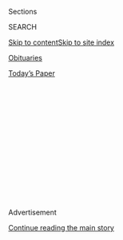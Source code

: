 <div id="app">

<div>

<div>

<div>

<div class="NYTAppHideMasthead css-1q2w90k e1suatyy0">

<div class="section css-ui9rw0 e1suatyy2">

<div class="css-eph4ug er09x8g0">

<div class="css-6n7j50">

</div>

<span class="css-1dv1kvn">Sections</span>

<div class="css-10488qs">

<span class="css-1dv1kvn">SEARCH</span>

</div>

[Skip to content](#site-content)[Skip to site
index](#site-index)

</div>

<div id="masthead-section-label" class="css-1wr3we4 eaxe0e00">

[Obituaries](https://www.nytimes.com/section/obituaries)

</div>

<div class="css-10698na e1huz5gh0">

</div>

</div>

<div id="masthead-bar-one" class="section hasLinks css-15hmgas e1csuq9d3">

<div class="css-uqyvli e1csuq9d0">

</div>

<div class="css-1uqjmks e1csuq9d1">

</div>

<div class="css-9e9ivx">

[](https://myaccount.nytimes.com/auth/login?response_type=cookie&client_id=vi)

</div>

<div class="css-1bvtpon e1csuq9d2">

[Today’s
Paper](https://www.nytimes.com/section/todayspaper)

</div>

</div>

</div>

</div>

<div data-aria-hidden="false">

<div id="site-content" data-role="main">

<div>

<div class="css-1aor85t" style="opacity:0.000000001;z-index:-1;visibility:hidden">

<div class="css-1hqnpie">

<div class="css-epjblv">

<span class="css-17xtcya">[Obituaries](/section/obituaries)</span><span class="css-x15j1o">|</span><span class="css-fwqvlz">Overlooked
No More: Roland Johnson, Who Fought to Shut Down Institutions for the
Disabled</span>

</div>

<div class="css-k008qs">

<div class="css-1iwv8en">

<span class="css-18z7m18"></span>

<div>

</div>

</div>

<span class="css-1n6z4y">https://nyti.ms/2BLiv8g</span>

<div class="css-1705lsu">

<div class="css-4xjgmj">

<div class="css-4skfbu" data-role="toolbar" data-aria-label="Social Media Share buttons, Save button, and Comments Panel with current comment count" data-testid="share-tools">

  - 
  - 
  - 
  - 
    
    <div class="css-6n7j50">
    
    </div>

  - 

</div>

</div>

</div>

</div>

</div>

</div>

<div id="NYT_TOP_BANNER_REGION" class="css-13pd83m">

</div>

<div id="top-wrapper" class="css-1sy8kpn">

<div id="top-slug" class="css-l9onyx">

Advertisement

</div>

[Continue reading the main
story](#after-top)

<div class="ad top-wrapper" style="text-align:center;height:100%;display:block;min-height:250px">

<div id="top" class="place-ad" data-position="top" data-size-key="top">

</div>

</div>

<div id="after-top">

</div>

</div>

<div>

<div id="sponsor-wrapper" class="css-1hyfx7x">

<div id="sponsor-slug" class="css-19vbshk">

Supported by

</div>

[Continue reading the main
story](#after-sponsor)

<div id="sponsor" class="ad sponsor-wrapper" style="text-align:center;height:100%;display:block">

</div>

<div id="after-sponsor">

</div>

</div>

<div class="css-186x18t">

</div>

<div class="css-1vkm6nb ehdk2mb0">

# Overlooked No More: Roland Johnson, Who Fought to Shut Down Institutions for the Disabled

</div>

He survived 13 years of neglect and abuse, including sexual assault, at
the notorious Pennhurst State School and Hospital outside Philadelphia
before emerging as a champion for the disabled.

<div class="css-79elbk" data-testid="photoviewer-wrapper">

<div class="css-z3e15g" data-testid="photoviewer-wrapper-hidden">

</div>

<div class="css-1a48zt4 ehw59r15" data-testid="photoviewer-children">

![<span class="css-16f3y1r e13ogyst0" data-aria-hidden="true">Roland
Johnson in 1963. By speaking up about the horrors he endured at a
state-run hospital for the disabled, he was at the forefront of an
emerging self-advocacy
movement.</span><span class="css-cnj6d5 e1z0qqy90" itemprop="copyrightHolder"><span class="css-1ly73wi e1tej78p0">Credit...</span><span><span>via
the Johnson
family</span></span></span>](https://static01.nyt.com/images/2020/08/03/multimedia/03overlooked-johnson-01/00overlooked-johnson-01-articleLarge.jpg?quality=75&auto=webp&disable=upscale)

</div>

</div>

<div class="css-18e8msd">

<div class="css-vp77d3 epjyd6m0">

<div class="css-1baulvz">

By <span class="css-1baulvz last-byline" itemprop="name">Glenn
Rifkin</span>

</div>

</div>

  - 
    
    <div class="css-ld3wwf e16638kd2">
    
    July 31,
    2020
    
    </div>

  - 
    
    <div class="css-4xjgmj">
    
    <div class="css-d8bdto" data-role="toolbar" data-aria-label="Social Media Share buttons, Save button, and Comments Panel with current comment count" data-testid="share-tools">
    
      - 
      - 
      - 
      - 
        
        <div class="css-6n7j50">
        
        </div>
    
      - 
    
    </div>
    
    </div>

</div>

</div>

<div class="section meteredContent css-1r7ky0e" name="articleBody" itemprop="articleBody">

<div class="css-1fanzo5 StoryBodyCompanionColumn">

<div class="css-53u6y8">

*Overlooked is a series of obituaries about remarkable people whose
deaths, beginning in 1851, went unreported in The Times. This latest
installment is part of a series exploring how the Americans With
Disabilities Act has shaped modern life for disabled people.*[*Share
your
stories*](https://www.nytimes.com/2020/07/10/reader-center/disability-america-questions.html)
*or email us at ada@nytimes.com.*

In 1958, when Roland Johnson was 12, his parents sent him to the
Pennhurst State School and Hospital outside Philadelphia. There he would
spend 13 tormented years living through the nightmare of
institutionalization that was commonplace in mid-20th-century America.

Terrified and confused, Roland, who had an intellectual disability,
quickly discovered the [inhumane realities of
Pennhurst,](https://timesmachine.nytimes.com/timesmachine/1983/11/04/017104.html?pageNumber=38)
including neglect, beatings and sexual assault. And as a Black child, he
encountered the toxic racism roiling life both outside and within the
institution’s walls.

“After that long ride up there, it was just horrible,” Johnson wrote of
his arrival at Pennhurst in a posthumously published autobiography,
“Lost in a Desert World” (2002, with Karl Williams). He described
himself as having been “lost and lonely,” as if “in a desert world.”

</div>

</div>

<div class="css-1fanzo5 StoryBodyCompanionColumn">

<div class="css-53u6y8">

“I thought I would be there forever,” he added.

But Johnson did get out, and would see his family again. More
remarkably, he would survive a prolonged and difficult transition to the
outside world and emerge as a pioneering champion for the disabled.
Through speeches across the country and in courtroom testimony, he
played a significant part in the shutting down of Pennhurst in 1987. He
also assisted in the release of countless people from other state
institutions. By demonstrating that the developmentally disabled could
speak up for themselves, he was at the forefront of an emerging
self-advocacy movement that would take hold in the Philadelphia area in
the 1970s.

</div>

</div>

<div class="css-79elbk" data-testid="photoviewer-wrapper">

<div class="css-z3e15g" data-testid="photoviewer-wrapper-hidden">

</div>

<div class="css-1a48zt4 ehw59r15" data-testid="photoviewer-children">

![<span class="css-16f3y1r e13ogyst0" data-aria-hidden="true">Roland
with his niece in 1954. His mother tried to raise him at home but could
not cope with his disruptive
behavior.</span><span class="css-cnj6d5 e1z0qqy90" itemprop="copyrightHolder"><span class="css-1ly73wi e1tej78p0">Credit...</span><span>via
the Johnson
family</span></span>](https://static01.nyt.com/images/2020/08/03/multimedia/03overlooked-johnson-02/00overlooked-johnson-02-articleLarge.jpg?quality=75&auto=webp&disable=upscale)

</div>

</div>

<div class="css-1fanzo5 StoryBodyCompanionColumn">

<div class="css-53u6y8">

As president of the Philadelphia chapter of Speaking for Ourselves, a
Pennsylvania organization that later expanded nationally, Johnson became
a spokesman and a mentor for others who had been institutionalized,
including Deborah Robinson, who succeeded Johnson as president.

“He was a strong and powerful speaker,” Robinson said in an interview,
“who believed in people getting out of institutions, living in the
community and having their own voice.”

Johnson [began every speech with his
mantra](https://www.youtube.com/watch?v=zFI7u6V_GvA): “Who’s in
control?” He urged his audiences not to feel trapped by others
dictating every facet of their existence. “The only way to break that
barrier is to tell people that you are in control over your own life and
in your own ways,” he declared.

</div>

</div>

<div class="css-1fanzo5 StoryBodyCompanionColumn">

<div class="css-53u6y8">

When Johnson died on Aug. 29, 1994, at 48 after being trapped in a house
fire, he left an indelible legacy: his work on behalf of one of the most
disenfranchised segments of society. He became president of the board of
Speaking for Ourselves and a board member of [Self Advocates Becoming
Empowered](https://www.sabeusa.org/), a national organization. When
President George H.W. Bush [signed the landmark Americans with
Disabilities
Act](https://www.nytimes.com/interactive/2020/us/disability-ADA-30-anniversary.html)
on July 26, 1990, on the South Lawn of the White House, Johnson was
there, part of a delegation that had arrived to witness that historic
moment.

</div>

</div>

<div class="css-79elbk" data-testid="photoviewer-wrapper">

<div class="css-z3e15g" data-testid="photoviewer-wrapper-hidden">

</div>

<div class="css-1a48zt4 ehw59r15" data-testid="photoviewer-children">

<div class="css-1xdhyk6 erfvjey0">

<span class="css-1ly73wi e1tej78p0">Image</span>

<div class="css-zjzyr8">

<div data-testid="lazyimage-container" style="height:451.11111111111114px">

</div>

</div>

</div>

<span class="css-16f3y1r e13ogyst0" data-aria-hidden="true">Johnson in
1993 offering an award to President George H.W. Bush for his work to ban
discrimination against people with
disabilities.</span><span class="css-cnj6d5 e1z0qqy90" itemprop="copyrightHolder"><span class="css-1ly73wi e1tej78p0">Credit...</span><span>AB
Historic/Alamy</span></span>

</div>

</div>

<div class="css-1fanzo5 StoryBodyCompanionColumn">

<div class="css-53u6y8">

“It is impossible to know the courage of a man who had slung at him the
worst labels and insults imaginable, who suffered abuse and neglect, and
who belonged to a group totally discounted by society,” Nancy Thaler,
the former deputy secretary of the Pennsylvania Office of Developmental
Programs, wrote in an open letter after his death, “but who nevertheless
stood up in public to speak for himself and his people. Roland gave
voice to the people. Roland made us listen. Roland changed how we think
about disabilities.”

[James W. Conroy](http://www.eoutcome.org/default.aspx?pg=326), a
medical sociologist who worked on the litigation that led to the closing
of Pennhurst, worked closely with Johnson in overseeing
[studies](https://aspe.hhs.gov/basic-report/pennhurst-longitudinal-study-combined-report-five-years-research-and-analysis)
of what happens to people when they leave institutions.

“He motivated his friends and others at Speaking for Ourselves, and he
really pushed the movement toward freedom,” Conroy said in a phone
interview. “His was a fantastic contribution unlike any I’ve ever seen.”

Roland Johnson was born in Philadelphia on Sept. 14, 1945, to Grace and
Roy Johnson. His father was an auto mechanic, his mother a housekeeper.
Roland’s twin, Rosemary, died in infancy. With nine children,life was a
struggle for the Johnson family. Because both parents had to work, the
older children had to care for the younger ones.

When it became clear that Roland had been born with an intellectual
disability, his parents were urged to put the baby in an institution,
the norm at the time. But Roland’s parents refused to do that and tried
to raise him at home.

</div>

</div>

<div class="css-1fanzo5 StoryBodyCompanionColumn">

<div class="css-53u6y8">

“His family failed him,” LaVerne Cheatham, his closest sibling, said in
an interview. “It was a sad situation. All of us, including me, didn’t
give him what he needed.” She said of her mother, “There wasn’t a day
that she didn’t worry about him.”

With public schools unable or unwilling to accommodate him, he stayed at
home. In his book, Johnson describes himself as having had an insatiable
appetite and a penchant for stealing food from stores and running away.
His mother, he wrote, “didn’t know how to handle me.”

To punish him, he said, she’d first heat a knife on a stove. “Then she
put it on my hand and burnt me with it,” he wrote. “And then she had an
iron and she whipped me with the iron cord and made bruises all over my
back. I don’t blame her for it — I probably needed it, a licking. My
mother tried but she couldn’t take it anymore.”

His parents turned to the Philadelphia children’s court for help.
Instructed to send him to a state institution, they chose Pennhurst,
originally called the Eastern State Institution for the Feeble-Minded
and Epileptic when it opened in 1908.

“This is it for me,” Johnson remembered thinking. “I guess I will be
locked up in there, in a big cellar with locks.”

At Pennhurst he was traumatized by the emotional and physical abuse. He
was ridiculed: “You’re stupid. You’re crazy. Dummy, Dopey, don’t know
nothing.” He witnessed patients being beaten by other patients with
broom handles and hid under the bed to avoid the same fate. He saw a
young patient drink a bottle of liquid Thorazine, an antipsychotic, and
die of an overdose. A young friend was strangled with a rope and left to
die in a filthy, rat-infested punishment ward. In his frustration and
anger, Johnson broke windows, for which he was locked in the punishment
ward and forced to scrub its walls and floors.

The sexual abuse began early on. “All this stuff happened late at
night,” he wrote, adding, “They did awful things to me.” From multiple
rapes, he said, he contracted sexually transmitted diseases. Years after
he left Pennhurst he learned that he was H.I.V. positive.

</div>

</div>

<div class="css-1fanzo5 StoryBodyCompanionColumn">

<div class="css-53u6y8">

Because the institution was severely understaffed and overpopulated,
Johnson and others were forced to do laundry and maintenance and care
for the young children and babies. “Nobody got paid,” he wrote. “They
would work, work, work.”

Pennhurst was once called “the shame of the nation,” according to
[Preserve Pennhurst](http://www.preservepennhurst.org/), a website
dedicated to preserving the lessons from its dark legacy.

In 1968, [Bill
Baldini](https://www.broadcastpioneers.com/billbaldini.html), a
Philadelphia television news reporter, produced a six-part exposé about
Pennhurst called “[Suffer the Little
Children](http://www.preservepennhurst.org/default.aspx?pg=26).” Johnson
was one of the children he interviewed.

“We ship them 25 miles out of town to an institution and forget them,
while they decay from neglect,” Baldini said in the introduction to the
series. “Zoos spend more on their wild animals than Pennsylvania spends
on its 2,800 patients at Pennhurst.”

The series resulted in lawsuits that led to Pennhurst’s closing. Johnson
was released in 1971.

Afterward he stayed with his family, but the old tensions flared up
anew, and before long he moved out, rooming in boardinghouses and
holding low-paying jobs. At one boardinghouse he got into a fight with
another former patient and was arrested. “The police threw me against
the wall and threw me in the paddy wagon, and it hurt my head,” he
recalled in his book.

A bicycle accident and a series of illnesses landed him in a hospital.
He eventually joined a psychiatric day program, and his life began to
improve.

Johnson heard about Speaking for Ourselves in the early 1980s while
working as a janitor. He went to a conference and stood in the back to
observe. Surprising himself, he spoke up. “We’re tired of the old
system,” he recalled saying. “We need to make things change, to make
things happen.”

</div>

</div>

<div class="css-1fanzo5 StoryBodyCompanionColumn">

<div class="css-53u6y8">

Mark Friedman, who helped found the organization, saw something in
Johnson.

“He found great camaraderie with other disabled people, who accepted him
and loved him,” Mr. Friedman said in a phone interview. “To this day,
people still talk about him and share stories and still look up to
Roland — and it’s been decades since he
passed.”

</div>

</div>

<div style="max-width:100%;margin:0 auto">

<div class="css-17dprlf" data-id="100000005768649" data-slug="overlooked-archive-collection" style="max-width:2000px">

</div>

</div>

</div>

<div>

</div>

<div>

</div>

<div>

</div>

<div>

<div id="bottom-wrapper" class="css-1ede5it">

<div id="bottom-slug" class="css-l9onyx">

Advertisement

</div>

[Continue reading the main
story](#after-bottom)

<div id="bottom" class="ad bottom-wrapper" style="text-align:center;height:100%;display:block;min-height:90px">

</div>

<div id="after-bottom">

</div>

</div>

</div>

</div>

</div>

## Site Index

<div>

</div>

## Site Information Navigation

  - [© <span>2020</span> <span>The New York Times
    Company</span>](https://help.nytimes.com/hc/en-us/articles/115014792127-Copyright-notice)

<!-- end list -->

  - [NYTCo](https://www.nytco.com/)
  - [Contact
    Us](https://help.nytimes.com/hc/en-us/articles/115015385887-Contact-Us)
  - [Work with us](https://www.nytco.com/careers/)
  - [Advertise](https://nytmediakit.com/)
  - [T Brand Studio](http://www.tbrandstudio.com/)
  - [Your Ad
    Choices](https://www.nytimes.com/privacy/cookie-policy#how-do-i-manage-trackers)
  - [Privacy](https://www.nytimes.com/privacy)
  - [Terms of
    Service](https://help.nytimes.com/hc/en-us/articles/115014893428-Terms-of-service)
  - [Terms of
    Sale](https://help.nytimes.com/hc/en-us/articles/115014893968-Terms-of-sale)
  - [Site
    Map](https://spiderbites.nytimes.com)
  - [Help](https://help.nytimes.com/hc/en-us)
  - [Subscriptions](https://www.nytimes.com/subscription?campaignId=37WXW)

</div>

</div>

</div>

</div>
